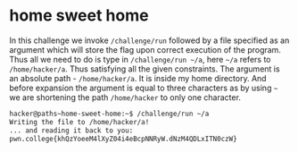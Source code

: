 # home sweet home

In this challenge we invoke `/challenge/run` followed by a file specified as an argument which will store the flag upon correct execution of the program. Thus all we need to do is type in `/challenge/run ~/a`, here `~/a` refers to `/home/hacker/a`. Thus satisfying all the given constraints. The argument is an absolute path - `/home/hacker/a`. It is inside my home directory. And before expansion the argument is equal to three characters as by using `~` we are shortening the path `/home/hacker` to only one character.

```bash
hacker@paths~home-sweet-home:~$ /challenge/run ~/a
Writing the file to /home/hacker/a!
... and reading it back to you:
pwn.college{khQzYoeeM4lXyZ04i4eBcpNNRyW.dNzM4QDLxITN0czW}
